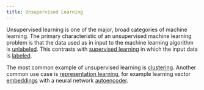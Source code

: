 ```yaml
---
title: Unsupervised Learning
---
```


Unsupervised learning is one of the major, broad categories of machine learning. The primary characteristic of an unsupervised machine learning problem is that the data used as in input to the machine learning algorithm is 
[unlabeled](/blog/unlabeled_data.html). This contrasts with [supervised learning](/blog/supervised_learning.html) in which the input data is [labeled](/blog/labeled_data.html).

The most common example of unsupervised learning is [clustering](/clustering.html). Another common use case is [representation learning](/representation_learning.html), for example learning vector [embeddings](/embeddings.html) with a neural network [autoencoder](/autoencoder.html).

